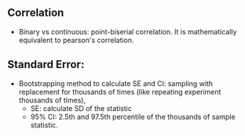 ## Correlation

- Binary vs continuous: point-biserial correlation. It is mathematically equivalent to pearson's correlation.

## Standard Error:
- Bootstrapping method to calculate SE and CI: sampling with replacement for thousands of times (like repeating experiment thousands of times), 
	- SE: calculate SD of the statistic 
	- 95% CI: 2.5th and 97.5th percentile of the thousands of sample statistic.